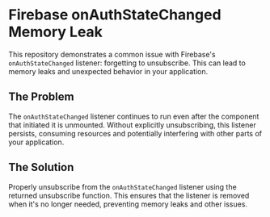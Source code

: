 # Firebase onAuthStateChanged Memory Leak
This repository demonstrates a common issue with Firebase's `onAuthStateChanged` listener: forgetting to unsubscribe.  This can lead to memory leaks and unexpected behavior in your application.

## The Problem
The `onAuthStateChanged` listener continues to run even after the component that initiated it is unmounted.  Without explicitly unsubscribing, this listener persists, consuming resources and potentially interfering with other parts of your application.

## The Solution
Properly unsubscribe from the `onAuthStateChanged` listener using the returned unsubscribe function. This ensures that the listener is removed when it's no longer needed, preventing memory leaks and other issues.